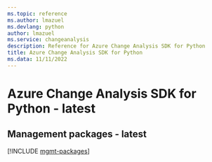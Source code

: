 ```yaml
---
ms.topic: reference
ms.author: lmazuel
ms.devlang: python
author: lmazuel
ms.service: changeanalysis
description: Reference for Azure Change Analysis SDK for Python
title: Azure Change Analysis SDK for Python
ms.data: 11/11/2022
---
```

# Azure Change Analysis SDK for Python - latest

## Management packages - latest
[!INCLUDE [mgmt-packages](change-analysis-mgmt-index.md)]